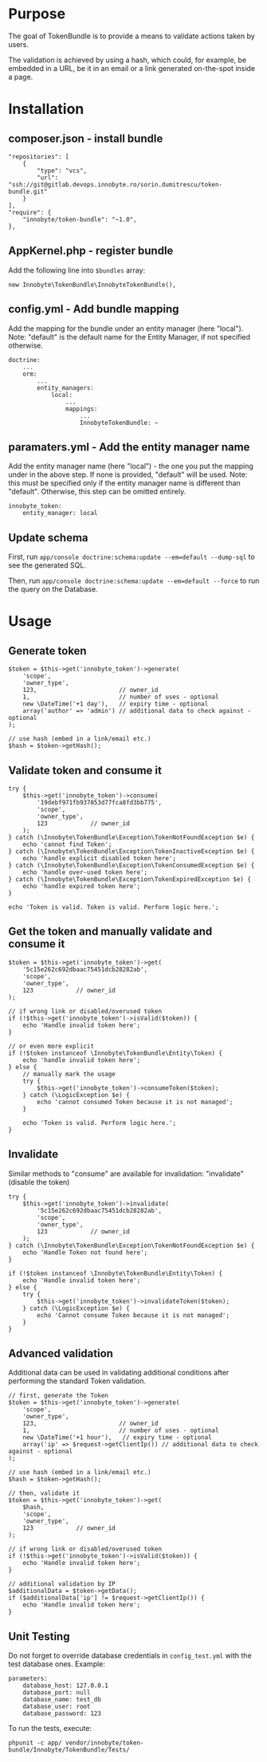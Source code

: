 # Purpose

The goal of TokenBundle is to provide a means to validate actions taken by users.

The validation is achieved by using a hash, which could, for example, be embedded in a URL, be it in an email or a link generated on-the-spot inside a page.

# Installation

## composer.json - install bundle

    "repositories": [
        {
            "type": "vcs",
            "url": "ssh://git@gitlab.devops.innobyte.ro/sorin.dumitrescu/token-bundle.git"
        }
    ],
    "require": {
        "innobyte/token-bundle": "~1.0",
    },

## AppKernel.php - register bundle

Add the following line into `$bundles` array:

    new Innobyte\TokenBundle\InnobyteTokenBundle(),

## config.yml - Add bundle mapping

Add the mapping for the bundle under an entity manager (here "local").
Note: "default" is the default name for the Entity Manager, if not specified otherwise.

    doctrine:
        ...
        orm:
            ...
            entity_managers:
                local:
                    ...
                    mappings:
                        ...
                        InnobyteTokenBundle: ~

## paramaters.yml - Add the entity manager name

Add the entity manager name (here "local") - the one you put the mapping under in the above step.
If none is provided, "default" will be used.
Note: this must be specified only if the entity manager name is different than "default". Otherwise, this step can be omitted entirely.

    innobyte_token:
        entity_manager: local


## Update schema

First, run ```app/console doctrine:schema:update --em=default --dump-sql``` to see the generated SQL.

Then, run ```app/console doctrine:schema:update --em=default --force``` to run the query on the Database.

# Usage

## Generate token

    $token = $this->get('innobyte_token')->generate(
        'scope',
        'owner_type',
        123,                       // owner_id
        1,                         // number of uses - optional
        new \DateTime('+1 day'),   // expiry time - optional
        array('author' => 'admin') // additional data to check against - optional
    );

    // use hash (embed in a link/email etc.)
    $hash = $token->getHash();

## Validate token and consume it
    try {
        $this->get('innobyte_token')->consume(
            '19debf971fb937853d77fca8fd3bb775',
            'scope',
            'owner_type',
            123            // owner_id
        );
    } catch (\Innobyte\TokenBundle\Exception\TokenNotFoundException $e) {
        echo 'cannot find Token';
    } catch (\Innobyte\TokenBundle\Exception\TokenInactiveException $e) {
        echo 'handle explicit disabled token here';
    } catch (\Innobyte\TokenBundle\Exception\TokenConsumedException $e) {
        echo 'handle over-used token here';
    } catch (\Innobyte\TokenBundle\Exception\TokenExpiredException $e) {
        echo 'handle expired token here';
    }

    echo 'Token is valid. Token is valid. Perform logic here.';

## Get the token and manually validate and consume it
    $token = $this->get('innobyte_token')->get(
        '5c15e262c692dbaac75451dcb28282ab',
        'scope',
        'owner_type',
        123            // owner_id
    );

    // if wrong link or disabled/overused token
    if (!$this->get('innobyte_token')->isValid($token)) {
        echo 'Handle invalid token here';
    }

    // or even more explicit
    if (!$token instanceof \Innobyte\TokenBundle\Entity\Token) {
        echo 'handle invalid token here';
    } else {
        // manually mark the usage
        try {
            $this->get('innobyte_token')->consumeToken($token);
        } catch (\LogicException $e) {
            echo 'cannot consumed Token because it is not managed';
        }

        echo 'Token is valid. Perform logic here.';
    }

## Invalidate
Similar methods to "consume" are available for invalidation: "invalidate" (disable the token)

    try {
        $this->get('innobyte_token')->invalidate(
            '5c15e262c692dbaac75451dcb28282ab',
            'scope',
            'owner_type',
            123            // owner_id
        );
    } catch (\Innobyte\TokenBundle\Exception\TokenNotFoundException $e) {
        echo 'Handle Token not found here';
    }

    if (!$token instanceof \Innobyte\TokenBundle\Entity\Token) {
        echo 'Handle invalid token here';
    } else {
        try {
            $this->get('innobyte_token')->invalidateToken($token);
        } catch (\LogicException $e) {
            echo 'Cannot consume Token because it is not managed';
        }
    }

## Advanced validation
Additional data can be used in validating additional conditions after performing the standard Token validation.

    // first, generate the Token
    $token = $this->get('innobyte_token')->generate(
        'scope',
        'owner_type',
        123,                       // owner_id
        1,                         // number of uses - optional
        new \DateTime('+1 hour'),   // expiry time - optional
        array('ip' => $request->getClientIp()) // additional data to check against - optional
    );

    // use hash (embed in a link/email etc.)
    $hash = $token->getHash();
    
    // then, validate it
    $token = $this->get('innobyte_token')->get(
        $hash,
        'scope',
        'owner_type',
        123            // owner_id
    );

    // if wrong link or disabled/overused token
    if (!$this->get('innobyte_token')->isValid($token)) {
        echo 'Handle invalid token here';
    }
    
    // additional validation by IP
    $additionalData = $token->getData();
    if ($additionalData['ip'] != $request->getClientIp()) {
        echo 'Handle invalid token here';
    }

## Unit Testing
Do not forget to override database credentials in ```config_test.yml``` with the test database ones. Example:

    parameters:
        database_host: 127.0.0.1
        database_port: null
        database_name: test_db
        database_user: root
        database_password: 123

To run the tests, execute:

    phpunit -c app/ vendor/innobyte/token-bundle/Innobyte/TokenBundle/Tests/
